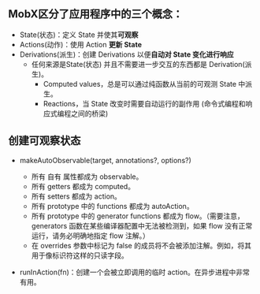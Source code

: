 ##  MobX区分了应用程序中的三个概念：
- State(状态)：定义 State 并使其**可观察**
- Actions(动作)：使用 Action **更新 State**
- Derivations(派生)：创建 Derivations 以便**自动对 State 变化进行响应**
  - 任何来源是State(状态) 并且不需要进一步交互的东西都是 Derivation(派生)。
    - Computed values，总是可以通过纯函数从当前的可观测 State 中派生。
    - Reactions，当 State 改变时需要自动运行的副作用 (命令式编程和响应式编程之间的桥梁)
## 创建可观察状态
- makeAutoObservable(target, annotations?, options?)
  - 所有 自有 属性都成为 observable。
  - 所有 getters 都成为 computed。
  - 所有 setters 都成为 action。 
  - 所有 prototype 中的 functions 都成为 autoAction。
  - 所有 prototype 中的 generator functions 都成为 flow。（需要注意，generators 函数在某些编译器配置中无法被检测到，如果 flow 没有正常运行，请务必明确地指定 flow 注解。）
  - 在 overrides 参数中标记为 false 的成员将不会被添加注解。例如，将其用于像标识符这样的只读字段。


- runInAction(fn)：创建一个会被立即调用的临时 action。在异步进程中非常有用。
